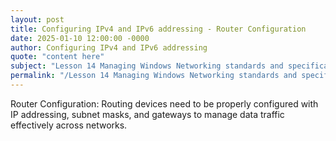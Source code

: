```yaml
---
layout: post
title: Configuring IPv4 and IPv6 addressing - Router Configuration
date: 2025-01-10 12:00:00 -0000
author: Configuring IPv4 and IPv6 addressing
quote: "content here"
subject: "Lesson 14 Managing Windows Networking standards and specifications"
permalink: "/Lesson 14 Managing Windows Networking standards and specifications/Configuring IPv4 and IPv6 addressing/Configuring IPv4 and IPv6 addressing - Router Configuration"
---
```


Router Configuration: Routing devices need to be properly configured with IP addressing, subnet masks, and gateways to manage data traffic effectively across networks.
